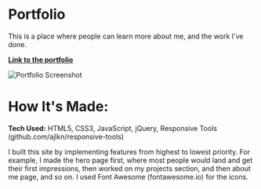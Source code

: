 # Portfolio

This is a place where people can learn more about me, and the work I've done.

**[Link to the portfolio](https://shanewidanagama.github.io/)**

![Portfolio Screenshot](https://github.com/shanewidanagama/Portfolio/assets/46659817/0d13655b-e6b5-41bc-95ef-1603bfcab0b7)

# How It's Made:

**Tech Used:** HTML5, CSS3, JavaScript, jQuery, Responsive Tools (github.com/ajlkn/responsive-tools)

I built this site by implementing features from highest to lowest priority. For example, I made the hero page first, where most people would land and get their first impressions, then worked on my projects section, and then about me page, and so on. I used Font Awesome (fontawesome.io) for the icons.
